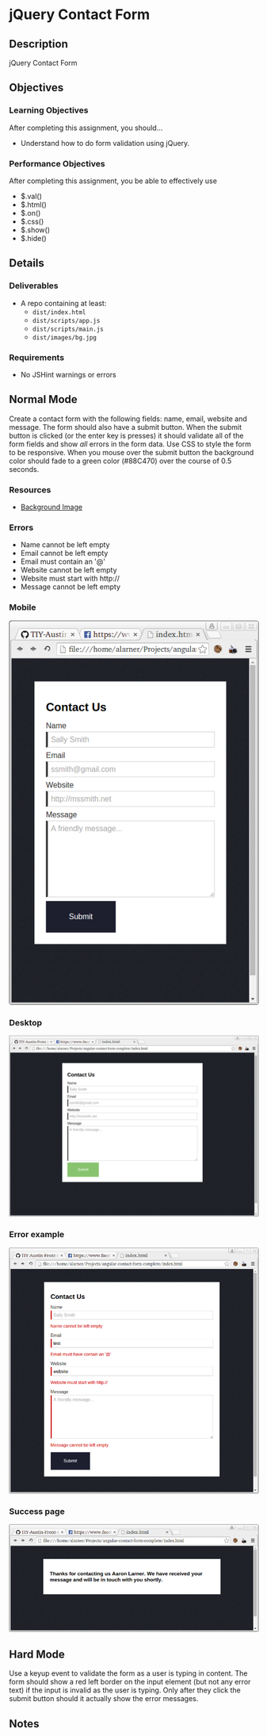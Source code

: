 # jQuery Contact Form

## Description
jQuery Contact Form


## Objectives

### Learning Objectives

After completing this assignment, you should…

* Understand how to do form validation using jQuery.


### Performance Objectives

After completing this assignment, you be able to effectively use

* $.val()
* $.html()
* $.on()
* $.css()
* $.show()
* $.hide()




## Details

### Deliverables

* A repo containing at least:
  * `dist/index.html`
  * `dist/scripts/app.js`
  * `dist/scripts/main.js`
  * `dist/images/bg.jpg`

### Requirements

* No JSHint warnings or errors


## Normal Mode
Create a contact form with the following fields: name, email, website and message. The form should also have a submit button. When the submit button is clicked (or the enter key is presses) it should validate all of the form fields and show *all* errors in the form data. Use CSS to style the form to be responsive. When you mouse over the submit button the background color should fade to a green color (#88C470) over the course of 0.5 seconds.

### Resources
* [Background Image](/bg.jpg)

### Errors
* Name cannot be left empty
* Email cannot be left empty
* Email must contain an '@'
* Website cannot be left empty
* Website must start with http://
* Message cannot be left empty

### Mobile
![Mobile](/mobile.png)
### Desktop
![Desktop](/desktop.png)
### Error example
![Error](/error.png)
### Success page
![Success](/success.png)

## Hard Mode
Use a keyup event to validate the form as a user is typing in content. The form should show a red left border on the input element (but not any error text) if the input is invalid as the user is typing. Only after they click the submit button should it actually show the error messages.


## Notes


<!-- ## Additional Resources

* Read []()
 -->